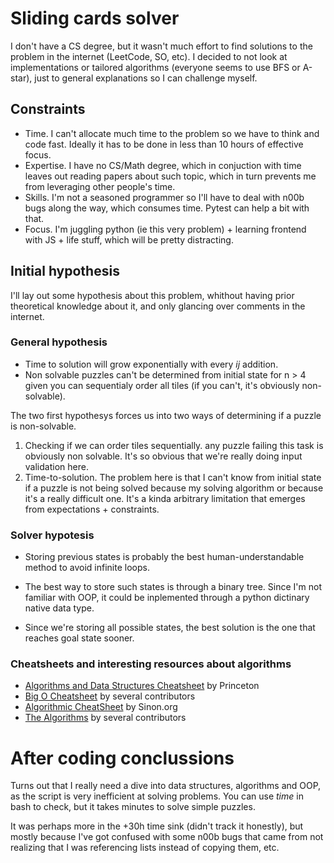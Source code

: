 # Sliding cards solver

I don't have a CS degree, but it wasn't much effort to find solutions to the problem in the internet (LeetCode, SO, etc). I decided to not look at implementations or tailored algorithms (everyone seems to use BFS or A-star), just to general explanations so I can challenge myself.

## Constraints

- Time. I can't allocate much time to the problem so we have to think and code fast. Ideally it has to be done in less than 10 hours of effective focus.
- Expertise. I have no CS/Math degree, which in conjuction with time leaves out reading papers about such topic, which in turn prevents me from leveraging other people's time.
- Skills. I'm not a seasoned programmer so I'll have to deal with n00b bugs along the way, which consumes time. Pytest can help a bit with that.
- Focus. I'm juggling python (ie this very problem) + learning frontend with JS + life stuff, which will be pretty distracting.

## Initial hypothesis

I'll lay out some hypothesis about this problem, whithout having prior theoretical knowledge about it, and only glancing over comments in the internet.

### General hypothesis

- Time to solution will grow exponentially with every *ij* addition.
- Non solvable puzzles can't be determined from initial state for n > 4 given you can sequentialy order all tiles (if you can't, it's obviously non-solvable).

The two first hypothesys forces us into two ways of determining if a puzzle is non-solvable.

1. Checking if we can order tiles sequentially. any puzzle failing this task is obviously non solvable. It's so obvious that we're really doing input validation here.
2. Time-to-solution. The problem here is that I can't know from initial state if a puzzle is not being solved because my solving algorithm or because it's a really difficult one. It's a kinda arbitrary limitation that emerges from expectations + constraints.

### Solver hypotesis

- Storing previous states is probably the best human-understandable method to avoid infinite loops.

- The best way to store such states is through a binary tree. Since I'm not familiar with OOP, it could be inplemented through a python dictinary native data type.

- Since we're storing all possible states, the best solution is the one that reaches goal state sooner.

### Cheatsheets and interesting resources about algorithms

- [Algorithms and Data Structures Cheatsheet](https://algs4.cs.princeton.edu/cheatsheet/) by Princeton
- [Big O Cheatsheet](https://www.bigocheatsheet.com/) by several contributors
- [Algorithmic CheatSheet](https://sinon.org/algorithms/) by Sinon.org
- [The Algorithms](https://the-algorithms.com) by several contributors

# After coding conclussions

Turns out that I really need a dive into data structures, algorithms and OOP, as the script is very inefficient at solving problems. You can use *time* in bash to check, but it takes minutes to solve simple puzzles.

It was perhaps more in the +30h time sink (didn't track it honestly), but mostly because I've got confused with some n00b bugs that came from not realizing that I was referencing lists instead of copying them, etc.